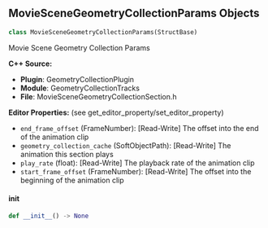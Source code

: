 ## MovieSceneGeometryCollectionParams Objects

```python
class MovieSceneGeometryCollectionParams(StructBase)
```

Movie Scene Geometry Collection Params

**C++ Source:**

- **Plugin**: GeometryCollectionPlugin
- **Module**: GeometryCollectionTracks
- **File**: MovieSceneGeometryCollectionSection.h

**Editor Properties:** (see get_editor_property/set_editor_property)

- ``end_frame_offset`` (FrameNumber):  [Read-Write] The offset into the end of the animation clip
- ``geometry_collection_cache`` (SoftObjectPath):  [Read-Write] The animation this section plays
- ``play_rate`` (float):  [Read-Write] The playback rate of the animation clip
- ``start_frame_offset`` (FrameNumber):  [Read-Write] The offset into the beginning of the animation clip

<a id="unreal.MovieSceneGeometryCollectionParams.__init__"></a>

#### __init__

```python
def __init__() -> None
```

<a id="unreal.MVVMView_Source"></a>